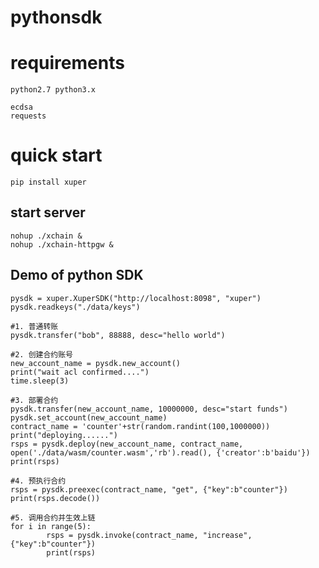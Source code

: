 # pythonsdk

# requirements
    python2.7 python3.x

    ecdsa
    requests
  
# quick start
    pip install xuper

## start server
    nohup ./xchain &
    nohup ./xchain-httpgw &
  
## Demo of python SDK
  ```
  pysdk = xuper.XuperSDK("http://localhost:8098", "xuper")
  pysdk.readkeys("./data/keys")

  #1. 普通转账
  pysdk.transfer("bob", 88888, desc="hello world")

  #2. 创建合约账号
  new_account_name = pysdk.new_account()
  print("wait acl confirmed....")
  time.sleep(3)

  #3. 部署合约
  pysdk.transfer(new_account_name, 10000000, desc="start funds")
  pysdk.set_account(new_account_name)
  contract_name = 'counter'+str(random.randint(100,1000000))
  print("deploying......")
  rsps = pysdk.deploy(new_account_name, contract_name, open('./data/wasm/counter.wasm','rb').read(), {'creator':b'baidu'})
  print(rsps)

  #4. 预执行合约
  rsps = pysdk.preexec(contract_name, "get", {"key":b"counter"})
  print(rsps.decode())

  #5. 调用合约并生效上链
  for i in range(5):
          rsps = pysdk.invoke(contract_name, "increase", {"key":b"counter"})
          print(rsps)

```
